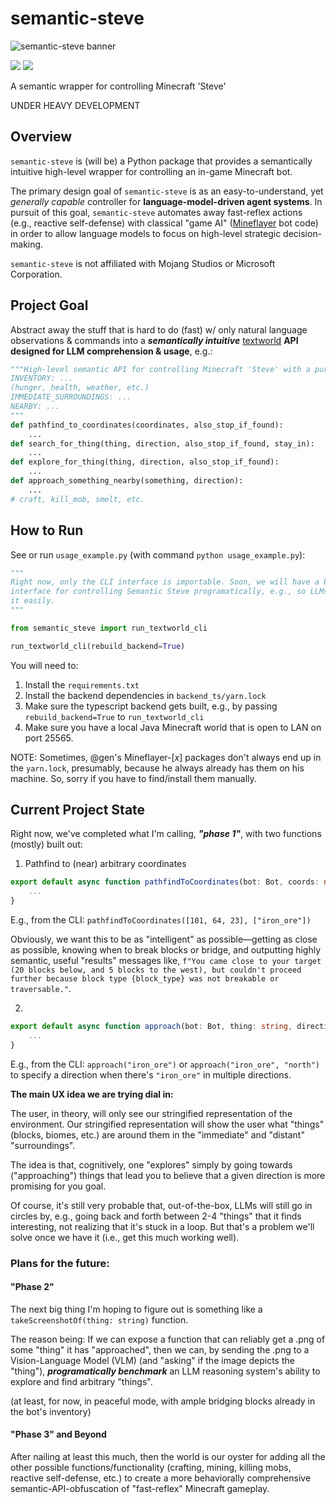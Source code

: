 # semantic-steve

![semantic-steve banner](https://i.imgur.com/omL5Fax.png)

<div align="left">
	<img src="https://img.shields.io/badge/status-under%20development-orange"/></a>
	<a href="https://github.com/sonnygeorge/semantic-steve/LICENSE"><img src="https://img.shields.io/badge/License-MIT-blue"/></a>
</div>

A semantic wrapper for controlling Minecraft 'Steve'

UNDER HEAVY DEVELOPMENT

## Overview

`semantic-steve` is (will be) a Python package that provides a semantically intuitive high-level wrapper for controlling an in-game Minecraft bot.

The primary design goal of `semantic-steve` is as an easy-to-understand, yet _generally capable_ controller for **language-model-driven agent systems**. In pursuit of this goal, `semantic-steve` automates away fast-reflex actions (e.g., reactive self-defense) with classical "game AI" ([Mineflayer](https://github.com/PrismarineJS/mineflayer) bot code) in order to allow language models to focus on high-level strategic decision-making.

`semantic-steve` is not affiliated with Mojang Studios or Microsoft Corporation.

## Project Goal

Abstract away the stuff that is hard to do (fast) w/ only natural language observations & commands into a **_semantically intuitive_** [textworld](https://www.microsoft.com/en-us/research/project/textworld/) **API designed for LLM comprehension & usage**, e.g.:

```python
"""High-level semantic API for controlling Minecraft 'Steve' with a purely text-based interface—e.g., only observing:
INVENTORY: ...
(hunger, health, weather, etc.)
IMMEDIATE_SURROUNDINGS: ...
NEARBY: ...
"""
def pathfind_to_coordinates(coordinates, also_stop_if_found):
    ...
def search_for_thing(thing, direction, also_stop_if_found, stay_in):
    ...
def explore_for_thing(thing, direction, also_stop_if_found):
    ...
def approach_something_nearby(something, direction):
    ...
# craft, kill_mob, smelt, etc.
```

## How to Run

See or run `usage_example.py` (with command `python usage_example.py`):

```python
"""
Right now, only the CLI interface is importable. Soon, we will have a better importable
interface for controlling Semantic Steve programatically, e.g., so LLMs can "hook up" to
it easily.
"""

from semantic_steve import run_textworld_cli

run_textworld_cli(rebuild_backend=True)
```

You will need to:

1. Install the `requirements.txt`
2. Install the backend dependencies in `backend_ts/yarn.lock`
3. Make sure the typescript backend gets built, e.g., by passing `rebuild_backend=True` to `run_textworld_cli`
4. Make sure you have a local Java Minecraft world that is open to LAN on port 25565.

NOTE: Sometimes, @gen's Mineflayer-[$x$] packages don't always end up in the `yarn.lock`, presumably, because he always already has them on his machine. So, sorry if you have to find/install them manually. 

## Current Project State

Right now, we've completed what I'm calling, **_"phase 1"_**, with two functions (mostly) built out:

1. Pathfind to (near) arbitrary coordinates

```typescript
export default async function pathfindToCoordinates(bot: Bot, coords: number[], stopIfFound: string[]): Promise<SemanticSteveFunctionReturnObj>  {
    ...
}
```

E.g., from the CLI: `pathfindToCoordinates([101, 64, 23], ["iron_ore"])`

Obviously, we want this to be as "intelligent" as possible—getting as close as possible, knowing when to break blocks or bridge, and outputting highly semantic, useful "results" messages like, `f"You came close to your target (20 blocks below, and 5 blocks to the west), but couldn't proceed further because block type {block_type} was not breakable or traversable."`.

2. 

```typescript
export default async function approach(bot: Bot, thing: string, direction?: string): Promise<SemanticSteveFunctionReturnObj> {
    ...
}
```

E.g., from the CLI: `approach("iron_ore")` or `approach("iron_ore", "north")` to specify a direction when there's `"iron_ore"` in multiple directions.

**The main UX idea we are trying dial in:**

The user, in theory, will only see our stringified representation of the environment. Our stringified representation will show the user what "things" (blocks, biomes, etc.) are around them in the "immediate" and "distant" "surroundings".

The idea is that, cognitively, one "explores" simply by going towards ("approaching") things that lead you to believe that a given direction is more promising for you goal.

Of course, it's still very probable that, out-of-the-box, LLMs will still go in circles by, e.g., going back and forth between 2-4 "things" that it finds interesting, not realizing that it's stuck in a loop. But that's a problem we'll solve once we have it (i.e., get this much working well).

### Plans for the future:

#### "Phase 2"

The next big thing I'm hoping to figure out is something like a `takeScreenshotOf(thing: string)` function.

The reason being: If we can expose a function that can reliably get a .png of some "thing" it has "approached", then we can, by sending the .png to a Vision-Language Model (VLM) (and "asking" if the image depicts the "thing"), **_programatically benchmark_** an LLM reasoning system's ability to explore and find arbitrary "things".

(at least, for now, in peaceful mode, with ample bridging blocks already in the bot's inventory)

#### "Phase 3" and Beyond

After nailing at least this much, then the world is our oyster for adding all the other possible functions/functionality (crafting, mining, killing mobs, reactive self-defense, etc.) to create a more behaviorally comprehensive semantic-API-obfuscation of "fast-reflex" Minecraft gameplay.
